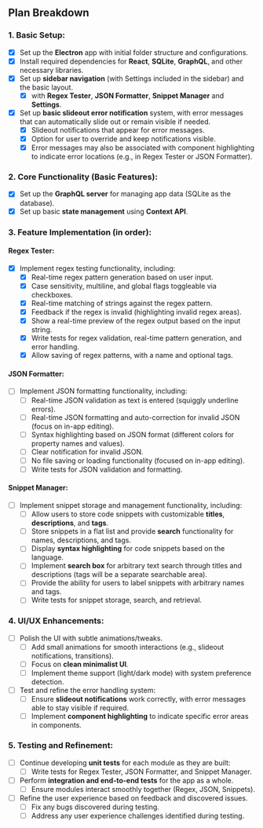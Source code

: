 ## **Plan Breakdown**

### 1. **Basic Setup:**
- [x] Set up the **Electron** app with initial folder structure and configurations.
- [x] Install required dependencies for **React**, **SQLite**, **GraphQL**, and other necessary libraries.
- [x] Set up **sidebar navigation** (with Settings included in the sidebar) and the basic layout.
  - [x] with **Regex Tester**, **JSON Formatter**, **Snippet Manager** and **Settings**.
- [x] Set up **basic slideout error notification** system, with error messages that can automatically slide out or remain visible if needed.
  - [x] Slideout notifications that appear for error messages.
  - [x] Option for user to override and keep notifications visible.
  - [x] Error messages may also be associated with component highlighting to indicate error locations (e.g., in Regex Tester or JSON Formatter).
  
### 2. **Core Functionality (Basic Features):**
- [x] Set up the **GraphQL server** for managing app data (SQLite as the database).
- [x] Set up basic **state management** using **Context API**.
  
### 3. **Feature Implementation (in order):**

#### **Regex Tester**:
- [x] Implement regex testing functionality, including:
  - [x] Real-time regex pattern generation based on user input.
  - [x] Case sensitivity, multiline, and global flags toggleable via checkboxes.
  - [x] Real-time matching of strings against the regex pattern.
  - [x] Feedback if the regex is invalid (highlighting invalid regex areas).
  - [x] Show a real-time preview of the regex output based on the input string.
  - [x] Write tests for regex validation, real-time pattern generation, and error handling.
  - [x] Allow saving of regex patterns, with a name and optional tags.

#### **JSON Formatter**:
- [ ] Implement JSON formatting functionality, including:
  - [ ] Real-time JSON validation as text is entered (squiggly underline errors).
  - [ ] Real-time JSON formatting and auto-correction for invalid JSON (focus on in-app editing).
  - [ ] Syntax highlighting based on JSON format (different colors for property names and values).
  - [ ] Clear notification for invalid JSON.
  - [ ] No file saving or loading functionality (focused on in-app editing).
  - [ ] Write tests for JSON validation and formatting.

#### **Snippet Manager**:
- [ ] Implement snippet storage and management functionality, including:
  - [ ] Allow users to store code snippets with customizable **titles**, **descriptions**, and **tags**.
  - [ ] Store snippets in a flat list and provide **search** functionality for names, descriptions, and tags.
  - [ ] Display **syntax highlighting** for code snippets based on the language.
  - [ ] Implement **search box** for arbitrary text search through titles and descriptions (tags will be a separate searchable area).
  - [ ] Provide the ability for users to label snippets with arbitrary names and tags.
  - [ ] Write tests for snippet storage, search, and retrieval.

### 4. **UI/UX Enhancements:**
- [ ] Polish the UI with subtle animations/tweaks.
  - [ ] Add small animations for smooth interactions (e.g., slideout notifications, transitions).
  - [ ] Focus on **clean minimalist UI**.
  - [ ] Implement theme support (light/dark mode) with system preference detection.
- [ ] Test and refine the error handling system:
  - [ ] Ensure **slideout notifications** work correctly, with error messages able to stay visible if required.
  - [ ] Implement **component highlighting** to indicate specific error areas in components.

### 5. **Testing and Refinement:**
- [ ] Continue developing **unit tests** for each module as they are built:
  - [ ] Write tests for Regex Tester, JSON Formatter, and Snippet Manager.
- [ ] Perform **integration and end-to-end tests** for the app as a whole.
  - [ ] Ensure modules interact smoothly together (Regex, JSON, Snippets).
- [ ] Refine the user experience based on feedback and discovered issues.
  - [ ] Fix any bugs discovered during testing.
  - [ ] Address any user experience challenges identified during testing.
